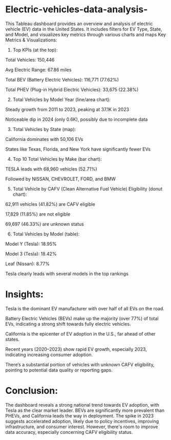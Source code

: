 # Electric-vehicles-data-analysis-
 This Tableau dashboard provides an overview and analysis of electric vehicle (EV) data in the United States. It includes filters for EV Type, State, and Model, and visualizes key metrics through various charts and maps
Key Metrics & Visualizations:

1. Top KPIs (at the top):

Total Vehicles: 150,446

Avg Electric Range: 67.86 miles

Total BEV (Battery Electric Vehicles): 116,771 (77.62%)

Total PHEV (Plug-in Hybrid Electric Vehicles): 33,675 (22.38%)



2. Total Vehicles by Model Year (line/area chart):

Steady growth from 2011 to 2023, peaking at 37.1K in 2023

Noticeable dip in 2024 (only 0.6K), possibly due to incomplete data



3. Total Vehicles by State (map):

California dominates with 50,106 EVs

States like Texas, Florida, and New York have significantly fewer EVs



4. Top 10 Total Vehicles by Make (bar chart):

TESLA leads with 68,960 vehicles (52.71%)

Followed by NISSAN, CHEVROLET, FORD, and BMW



5. Total Vehicle by CAFV (Clean Alternative Fuel Vehicle) Eligibility (donut chart):

62,911 vehicles (41.82%) are CAFV eligible

17,829 (11.85%) are not eligible

69,697 (46.33%) are unknown status



6. Total Vehicles by Model (table):

Model Y (Tesla): 18.95%

Model 3 (Tesla): 18.42%

Leaf (Nissan): 8.77%

Tesla clearly leads with several models in the top rankings



# Insights:

Tesla is the dominant EV manufacturer with over half of all EVs on the road.

Battery Electric Vehicles (BEVs) make up the majority (over 77%) of total EVs, indicating a strong shift towards fully electric vehicles.

California is the epicenter of EV adoption in the U.S., far ahead of other states.

Recent years (2020–2023) show rapid EV growth, especially 2023, indicating increasing consumer adoption.

There’s a substantial portion of vehicles with unknown CAFV eligibility, pointing to potential data quality or reporting gaps.



# Conclusion:

The dashboard reveals a strong national trend towards EV adoption, with Tesla as the clear market leader. BEVs are significantly more prevalent than PHEVs, and California leads the way in deployment. The spike in 2023 suggests accelerated adoption, likely due to policy incentives, improving infrastructure, and consumer interest. However, there's room to improve data accuracy, especially concerning CAFV eligibility status.
